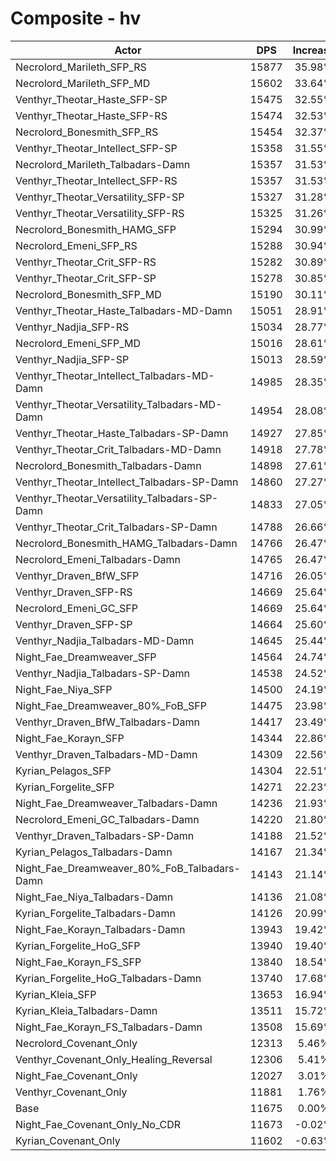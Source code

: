# Composite - hv
| Actor | DPS | Increase |
|---|:---:|:---:|
|Necrolord_Marileth_SFP_RS|15877|35.98%|
|Necrolord_Marileth_SFP_MD|15602|33.64%|
|Venthyr_Theotar_Haste_SFP-SP|15475|32.55%|
|Venthyr_Theotar_Haste_SFP-RS|15474|32.53%|
|Necrolord_Bonesmith_SFP_RS|15454|32.37%|
|Venthyr_Theotar_Intellect_SFP-SP|15358|31.55%|
|Necrolord_Marileth_Talbadars-Damn|15357|31.53%|
|Venthyr_Theotar_Intellect_SFP-RS|15357|31.53%|
|Venthyr_Theotar_Versatility_SFP-SP|15327|31.28%|
|Venthyr_Theotar_Versatility_SFP-RS|15325|31.26%|
|Necrolord_Bonesmith_HAMG_SFP|15294|30.99%|
|Necrolord_Emeni_SFP_RS|15288|30.94%|
|Venthyr_Theotar_Crit_SFP-RS|15282|30.89%|
|Venthyr_Theotar_Crit_SFP-SP|15278|30.85%|
|Necrolord_Bonesmith_SFP_MD|15190|30.11%|
|Venthyr_Theotar_Haste_Talbadars-MD-Damn|15051|28.91%|
|Venthyr_Nadjia_SFP-RS|15034|28.77%|
|Necrolord_Emeni_SFP_MD|15016|28.61%|
|Venthyr_Nadjia_SFP-SP|15013|28.59%|
|Venthyr_Theotar_Intellect_Talbadars-MD-Damn|14985|28.35%|
|Venthyr_Theotar_Versatility_Talbadars-MD-Damn|14954|28.08%|
|Venthyr_Theotar_Haste_Talbadars-SP-Damn|14927|27.85%|
|Venthyr_Theotar_Crit_Talbadars-MD-Damn|14918|27.78%|
|Necrolord_Bonesmith_Talbadars-Damn|14898|27.61%|
|Venthyr_Theotar_Intellect_Talbadars-SP-Damn|14860|27.27%|
|Venthyr_Theotar_Versatility_Talbadars-SP-Damn|14833|27.05%|
|Venthyr_Theotar_Crit_Talbadars-SP-Damn|14788|26.66%|
|Necrolord_Bonesmith_HAMG_Talbadars-Damn|14766|26.47%|
|Necrolord_Emeni_Talbadars-Damn|14765|26.47%|
|Venthyr_Draven_BfW_SFP|14716|26.05%|
|Venthyr_Draven_SFP-RS|14669|25.64%|
|Necrolord_Emeni_GC_SFP|14669|25.64%|
|Venthyr_Draven_SFP-SP|14664|25.60%|
|Venthyr_Nadjia_Talbadars-MD-Damn|14645|25.44%|
|Night_Fae_Dreamweaver_SFP|14564|24.74%|
|Venthyr_Nadjia_Talbadars-SP-Damn|14538|24.52%|
|Night_Fae_Niya_SFP|14500|24.19%|
|Night_Fae_Dreamweaver_80%_FoB_SFP|14475|23.98%|
|Venthyr_Draven_BfW_Talbadars-Damn|14417|23.49%|
|Night_Fae_Korayn_SFP|14344|22.86%|
|Venthyr_Draven_Talbadars-MD-Damn|14309|22.56%|
|Kyrian_Pelagos_SFP|14304|22.51%|
|Kyrian_Forgelite_SFP|14271|22.23%|
|Night_Fae_Dreamweaver_Talbadars-Damn|14236|21.93%|
|Necrolord_Emeni_GC_Talbadars-Damn|14220|21.80%|
|Venthyr_Draven_Talbadars-SP-Damn|14188|21.52%|
|Kyrian_Pelagos_Talbadars-Damn|14167|21.34%|
|Night_Fae_Dreamweaver_80%_FoB_Talbadars-Damn|14143|21.14%|
|Night_Fae_Niya_Talbadars-Damn|14136|21.08%|
|Kyrian_Forgelite_Talbadars-Damn|14126|20.99%|
|Night_Fae_Korayn_Talbadars-Damn|13943|19.42%|
|Kyrian_Forgelite_HoG_SFP|13940|19.40%|
|Night_Fae_Korayn_FS_SFP|13840|18.54%|
|Kyrian_Forgelite_HoG_Talbadars-Damn|13740|17.68%|
|Kyrian_Kleia_SFP|13653|16.94%|
|Kyrian_Kleia_Talbadars-Damn|13511|15.72%|
|Night_Fae_Korayn_FS_Talbadars-Damn|13508|15.69%|
|Necrolord_Covenant_Only|12313|5.46%|
|Venthyr_Covenant_Only_Healing_Reversal|12306|5.41%|
|Night_Fae_Covenant_Only|12027|3.01%|
|Venthyr_Covenant_Only|11881|1.76%|
|Base|11675|0.00%|
|Night_Fae_Covenant_Only_No_CDR|11673|-0.02%|
|Kyrian_Covenant_Only|11602|-0.63%|
